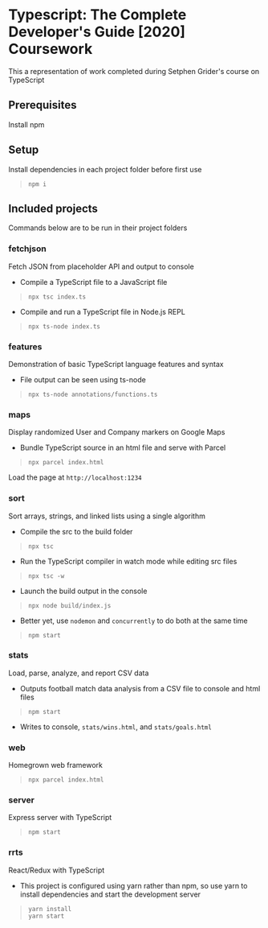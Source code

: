 # Typescript: The Complete Developer's Guide [2020] Coursework

This a representation of work completed during Setphen Grider's course on TypeScript

## Prerequisites

Install npm

## Setup

Install dependencies in each project folder before first use

> `npm i`

## Included projects

Commands below are to be run in their project folders

### fetchjson

Fetch JSON from placeholder API and output to console

- Compile a TypeScript file to a JavaScript file

> `npx tsc index.ts`

- Compile and run a TypeScript file in Node.js REPL

> `npx ts-node index.ts`

### features

Demonstration of basic TypeScript language features and syntax

- File output can be seen using ts-node

> `npx ts-node annotations/functions.ts`

### maps

Display randomized User and Company markers on Google Maps

- Bundle TypeScript source in an html file and serve with Parcel

> `npx parcel index.html`

Load the page at `http://localhost:1234`

### sort

Sort arrays, strings, and linked lists using a single algorithm

- Compile the src to the build folder

> `npx tsc`

- Run the TypeScript compiler in watch mode while editing src files

> `npx tsc -w`

- Launch the build output in the console

> `npx node build/index.js`

- Better yet, use `nodemon` and `concurrently` to do both at the same time

> `npm start`

### stats

Load, parse, analyze, and report CSV data

- Outputs football match data analysis from a CSV file to console and html files

> `npm start`

- Writes to console, `stats/wins.html`, and `stats/goals.html`

### web

Homegrown web framework

> `npx parcel index.html`

### server

Express server with TypeScript

> `npm start`

### rrts

React/Redux with TypeScript

- This project is configured using yarn rather than npm, so use yarn to install dependencies and start the development server

> `yarn install`  
> `yarn start`
